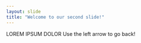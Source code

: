 ```yaml
---
layout: slide
title: "Welcome to our second slide!"
---
```

LOREM IPSUM DOLOR
Use the left arrow to go back!
